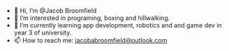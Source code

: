 - 👋 Hi, I’m @Jacob Broomfield
- 👀 I’m interested in programing, boxing and hillwalking.
- 🌱 I’m currently learning app development, robotics and and game dev in year 3 of university.
- 📫 How to reach me: jacobabroomfield@outlook.com

<!---
Dysonidon/Dysonidon is a ✨ special ✨ repository because its `README.md` (this file) appears on your GitHub profile.
You can click the Preview link to take a look at your changes.
--->

